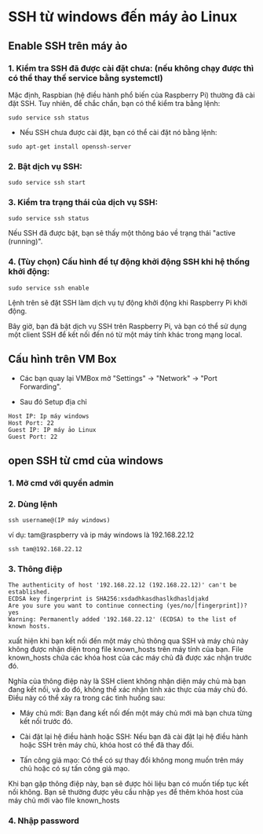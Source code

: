 # SSH từ windows đến máy ảo Linux

## Enable SSH trên máy ảo 

### 1. Kiểm tra SSH đã được cài đặt chưa: (nếu không chạy được thì có thể thay thế service bằng systemctl)

Mặc định, Raspbian (hệ điều hành phổ biến của Raspberry Pi) thường đã cài đặt SSH. Tuy nhiên, để chắc chắn, bạn có thể kiểm tra bằng lệnh:

`sudo service ssh status`

- Nếu SSH chưa được cài đặt, bạn có thể cài đặt nó bằng lệnh:

`sudo apt-get install openssh-server`

### 2. Bật dịch vụ SSH:

`sudo service ssh start`

### 3. Kiểm tra trạng thái của dịch vụ SSH:

`sudo service ssh status`

Nếu SSH đã được bật, bạn sẽ thấy một thông báo về trạng thái "active (running)".

### 4. (Tùy chọn) Cấu hình để tự động khởi động SSH khi hệ thống khởi động:

`sudo service ssh enable`

Lệnh trên sẽ đặt SSH làm dịch vụ tự động khởi động khi Raspberry Pi khởi động.

Bây giờ, bạn đã bật dịch vụ SSH trên Raspberry Pi, và bạn có thể sử dụng một client SSH để kết nối đến nó từ một máy tính khác trong mạng local.

## Cấu hình trên VM Box

- Các bạn quay lại VMBox mở "Settings" -> "Network" -> "Port Forwarding".

- Sau đó Setup địa chỉ 

```
Host IP: Ip máy windows
Host Port: 22
Guest IP: IP máy ảo Linux
Guest Port: 22
```

## open SSH từ cmd của windows

### 1. Mở cmd với quyền admin

### 2. Dùng lệnh

`ssh username@(IP máy windows)`

ví dụ: tam@raspberry và ip máy windows là 192.168.22.12

`ssh tam@192.168.22.12`

### 3. Thông điệp

```
The authenticity of host '192.168.22.12 (192.168.22.12)' can't be established.
ECDSA key fingerprint is SHA256:xsdadhkasdhaslkdhasldjakd
Are you sure you want to continue connecting (yes/no/[fingerprint])? yes
Warning: Permanently added '192.168.22.12' (ECDSA) to the list of known hosts.
```
xuất hiện khi bạn kết nối đến một máy chủ thông qua SSH và máy chủ này không được nhận diện trong file known_hosts trên máy tính của bạn. File known_hosts chứa các khóa host của các máy chủ đã được xác nhận trước đó.

Nghĩa của thông điệp này là SSH client không nhận diện máy chủ mà bạn đang kết nối, và do đó, không thể xác nhận tính xác thực của máy chủ đó. Điều này có thể xảy ra trong các tình huống sau:

- Máy chủ mới: Bạn đang kết nối đến một máy chủ mới mà bạn chưa từng kết nối trước đó.

- Cài đặt lại hệ điều hành hoặc SSH: Nếu bạn đã cài đặt lại hệ điều hành hoặc SSH trên máy chủ, khóa host có thể đã thay đổi.

- Tấn công giả mạo: Có thể có sự thay đổi không mong muốn trên máy chủ hoặc có sự tấn công giả mạo.

Khi bạn gặp thông điệp này, bạn sẽ được hỏi liệu bạn có muốn tiếp tục kết nối không. Bạn sẽ thường được yêu cầu nhập `yes` để thêm khóa host của máy chủ mới vào file known_hosts

### 4. Nhập password
